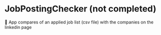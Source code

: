 # JobPostingChecker (not completed)

📑 App compares of an applied job list (csv file) with the companies on the linkedin page
